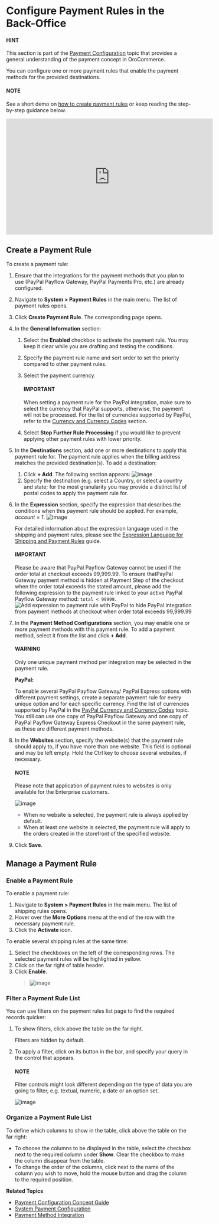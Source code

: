 <a id="sys-payment-rules"></a>

# Configure Payment Rules in the Back-Office

<!-- begin -->

#### HINT
This section is part of the [Payment Configuration](../../../concept-guides/administration/payment-configuration/index.md#user-guide-payment) topic that provides a general understanding of the payment concept in OroCommerce.

You can configure one or more payment rules that enable the payment methods for the provided destinations.

#### NOTE
See a short demo on <a href="https://academy.oroinc.com/media-library/how-to-create-payment-rules" target="_blank">how to create payment rules</a> or keep reading the step-by-step guidance below.

<iframe width="560" height="315" src="https://www.youtube.com/embed/JwuvMGIwDfk" frameborder="0" allowfullscreen></iframe>

## Create a Payment Rule

To create a payment rule:

1. Ensure that the integrations for the payment methods that you plan to use (PayPal Payflow Gateway, PayPal Payments Pro, etc.) are already configured.
2. Navigate to **System > Payment Rules** in the main menu. The list of payment rules opens.
3. Click **Create Payment Rule**. The corresponding page opens.
4. In the **General Information** section:
   1. Select the **Enabled** checkbox to activate the payment rule. You may keep it clear while you are drafting and testing the conditions.
   2. Specify the payment rule name and sort order to set the priority compared to other payment rules.
   3. Select the payment currency.

      #### IMPORTANT
      When setting a payment rule for the PayPal integration, make sure to select the currency that PayPal supports, otherwise, the payment will not be processed. For the list of currencies supported by PayPal, refer to the [Currency and Currency Codes](../integrations/payment-integration/paypal-services/paypal-currency.md#admin-guide-payment-paypal-currency) section.
   4. Select **Stop Further Rule Processing** if you would like to prevent applying other payment rules with lower priority.
5. In the **Destinations** section, add one or more destinations to apply this payment rule for. The payment rule applies when the billing address matches the provided destination(s). To add a destination:
   1. Click **+ Add**. The following section appears:
      ![image](user/img/system/payment_rules/create_payment_rule.png)
   2. Specify the destination (e.g. select a Country, or select a country and state; for the most granularity you may provide a distinct list of postal codes to apply the payment rule for.
6. In the **Expression** section, specify the expression that describes the conditions when this payment rule should be applied. For example, *account = 1*.
   ![image](user/img/system/payment_rules/create_payment_rule_expression.png)

   For detailed information about the expression language used in the shipping and payment rules, please see the [Expression Language for Shipping and Payment Rules](../shipping-rules/expression-lang.md#payment-shipping-expression-lang) guide.

   #### IMPORTANT
   Please be aware that PayPal Payflow Gateway cannot be used if the order total at checkout exceeds 99,999.99. To ensure thatPayPal Gateway payment method is hidden at Payment Step of the checkout when the order total exceeds the stated amount, please add the following expression to the payment rule linked to your active PayPal Payflow Gateway method: `total < 99999`.
   ![Add expression to payment rule with PayPal to hide PayPal integration from payment methods at checkout when order total exceeds 99,999.99](user/img/system/integrations/paypal/paypal-expression.png)
7. In the **Payment Method Configurations** section, you may enable one or more payment methods with this payment rule. To add a payment method, select it from the list and click **+ Add**.

   #### WARNING
   Only one unique payment method per integration may be selected in the payment rule.

   **PayPal:**

   To enable several PayPal Payflow Gateway/ PayPal Express options with different payment settings, create a separate payment rule for every unique option and for each specific currency. Find the list of currencies supported by PayPal in the [PayPal Currency and Currency Codes](../integrations/payment-integration/paypal-services/paypal-currency.md#admin-guide-payment-paypal-currency) topic.
   You still can use one copy of PayPal Payflow Gateway and one copy of PayPal Payflow Gateway Express Checkout in the same payment rule, as these are different payment methods.
8. In the **Websites** section, specify the website(s) that the payment rule should apply to, if you have more than one website. This field is optional and may be left empty. Hold the Ctrl key to choose several websites, if necessary.

   #### NOTE
   Please note that application of payment rules to websites is only available for the Enterprise customers.

   ![image](user/img/system/payment_rules/websites_payment_rule.png)
   * When no website is selected, the payment rule is always applied by default.
   * When at least one website is selected, the payment rule will apply to the orders created in the storefront of the specified website.
9. Click **Save**.

## Manage a Payment Rule

### Enable a Payment Rule

To enable a payment rule:

1. Navigate to **System > Payment Rules** in the main menu. The list of shipping rules opens.
2. Hover over the <i class="fa fa-ellipsis-h fa-lg" aria-hidden="true"></i> **More Options** menu at the end of the row with the necessary payment rule.
3. Click the <i class="fa fa-check fa-lg" aria-hidden="true"></i> **Activate** icon.

To enable several shipping rules at the same time:

1. Select the checkboxes on the left of the corresponding rows. The selected payment rules will be highlighted in yellow.
2. Click <i class="fa fa-ellipsis-h fa-lg" aria-hidden="true"></i> on the far right of table header.
3. Click <i class="fa fa-check fa-lg" aria-hidden="true"></i> **Enable**.
   > ![image](user/img/system/payment_rules/mass_action_payment_rule.png)

### Filter a Payment Rule List

You can use filters on the payment rules list page to find the required records quicker:

1. To show filters, click <i class="fa fa-filter fa-lg" aria-hidden="true"></i> above the table on the far right.

   Filters are hidden by default.
2. To apply a filter, click on its button in the bar, and specify your query in the control that appears.

   #### NOTE
   Filter controls might look different depending on the type of data you are going to filter, e.g. textual, numeric, a date or an option set.

   ![image](user/img/system/payment_rules/filter_payment_rule_2.png)

### Organize a Payment Rule List

To define which columns to show in the table, click <i class="fa fa-cog fa-lg" aria-hidden="true"></i> above the table on the far right:

* To choose the columns to be displayed in the table, select the checkbox next to the required column under **Show**. Clear the checkbox to make the column disappear from the table.
* To change the order of the columns, click <i class="fas fa-arrows-alt-v" aria-hidden="true"></i> next to the name of the column you wish to move, hold the mouse button and drag the column to the required position.

**Related Topics**

* [Payment Configuration Concept Guide](../../../concept-guides/administration/payment-configuration/index.md#user-guide-payment)
* [System Payment Configuration](../configuration/commerce/payment/index.md#configuration-guide-commerce-configuration-payment)
* [Payment Method Integration](../integrations/payment-integration/index.md#sys-integrations-manage-integrations-payment-methods)

<!-- stop -->
<!-- fa-bars = fa-navicon -->
<!-- Ic Tiles is used as Set As Default in saved views, and as tiles in display layout options -->
<!-- IcPencil refers to Rename in Commerce and Inline Editing in CRM -->
<!-- Check mark in the square. -->
<!-- SortDesc is also used as drop-down arrow -->
<!-- A -->
<!-- B -->
<!-- C -->
<!-- D -->
<!-- E -->
<!-- F -->
<!-- G -->
<!-- H -->
<!-- I -->
<!-- L -->
<!-- M -->
<!-- P -->
<!-- R -->
<!-- S -->
<!-- T -->
<!-- U -->
<!-- Z -->
